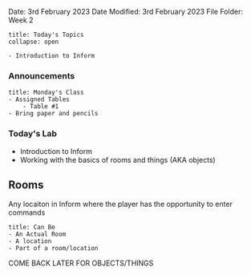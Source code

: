 Date: 3rd February 2023
Date Modified: 3rd February 2023
File Folder: Week 2

```ad-abstract
title: Today's Topics
collapse: open

- Introduction to Inform

```

### Announcements

```ad-tip
title: Monday's Class
- Assigned Tables
	- Table #1
- Bring paper and pencils
```

### Today's Lab

- Introduction to Inform
- Working with the basics of rooms and things (AKA objects)

## Rooms

Any locaiton in Inform where the player has the opportunity to enter commands

```ad-example
title: Can Be
- An Actual Room
- A location
- Part of a room/location
```

COME BACK LATER FOR OBJECTS/THINGS

